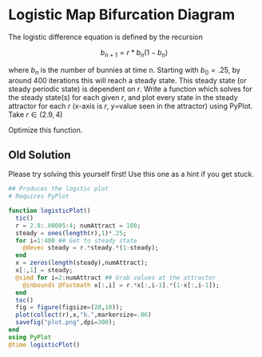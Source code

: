 
# Logistic Map Bifurcation Diagram

The logistic difference equation is defined by the recursion

$$ b_{n+1}=r*b_{n}(1-b_{n}) $$

where $b_{n}$ is the number of bunnies at time $n$. Starting with $b_{0}=.25$, by around $400$ iterations this will reach a steady state. This steady state (or steady periodic state) is dependent on $r$. Write a function which solves for the steady state(s) for each given $r$, and plot every state in the steady attractor for each $r$ (x-axis is $r$, $y$=value seen in the attractor) using PyPlot. Take $r\in\left(2.9,4\right)$

Optimize this function.

## Old Solution

Please try solving this yourself first! Use this one as a hint if you get stuck.


```julia
## Produces the logstic plot
# Requires PyPlot

function logisticPlot()
  tic()
  r = 2.9:.00005:4; numAttract = 100;
  steady = ones(length(r),1)*.25;
  for i=1:400 ## Get to steady state
    @devec steady = r.*steady.*(1-steady);
  end
  x = zeros(length(steady),numAttract);
  x[:,1] = steady;
  @simd for i=2:numAttract ## Grab values at the attractor
    @inbounds @fastmath x[:,i] = r.*x[:,i-1].*(1-x[:,i-1]);
  end
  toc()
  fig = figure(figsize=(20,10));
  plot(collect(r),x,"b.",markersize=.06)
  savefig("plot.png",dpi=300);
end
using PyPlot
@time logisticPlot()
```
